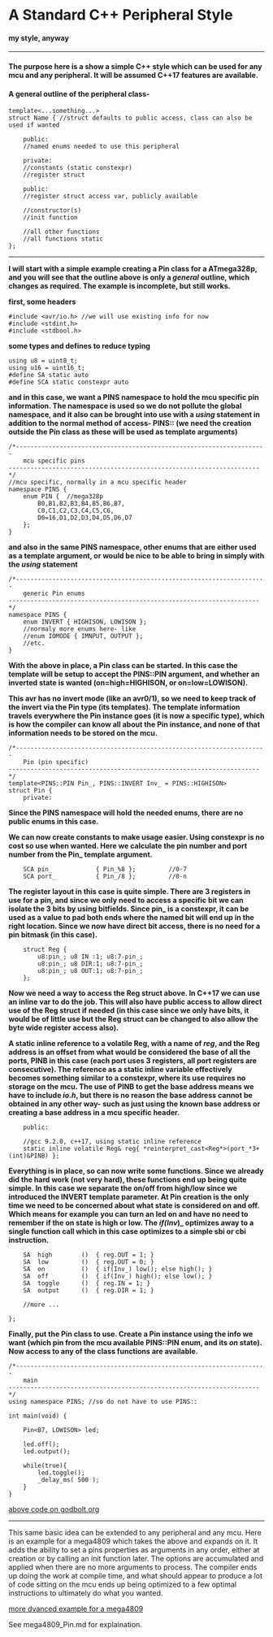 # A Standard C++ Peripheral Style

#### my style, anyway
----------
#### The purpose here is a show a simple C++ style which can be used for any mcu and any peripheral. It will be assumed C++17 features are available.

#### A general outline of the peripheral class-

```
template<...something...>
struct Name { //struct defaults to public access, class can also be used if wanted

    public:
    //named enums needed to use this peripheral

    private:
    //constants (static constexpr)
    //register struct

    public:
    //register struct access var, publicly available

    //constructor(s)
    //init function

    //all other functions
    //all functions static
};
```
----------
**I will start with a simple example creating a Pin class for a ATmega328p, and you will see that the outline above is only a _general_ outline, which changes as required. The example is incomplete, but still works.**


**first, some headers**
```
#include <avr/io.h> //we will use existing info for now
#include <stdint.h>
#include <stdbool.h>
```
**some types and defines to reduce typing**
```
using u8 = uint8_t;
using u16 = uint16_t;
#define SA static auto
#define SCA static constexpr auto
```
**and in this case, we want a PINS namespace to hold the mcu specific pin information. The namespace is used so we do not pollute the global namespace, and it also can be brought into use with a _using_ statement in addition to the normal method of access- PINS:: (we need the creation outside the Pin class as these will be used as template arguments)**
```
/*---------------------------------------------------------------------
    mcu specific pins
---------------------------------------------------------------------*/
//mcu specific, normally in a mcu specific header
namespace PINS {
    enum PIN {  //mega328p
        B0,B1,B2,B3,B4,B5,B6,B7,
        C0,C1,C2,C3,C4,C5,C6,
        D0=16,D1,D2,D3,D4,D5,D6,D7
    };
}
```
**and also in the same PINS namespace, other enums that are either used as a template argument, or would be nice to be able to bring in simply with the _using_ statement**
```
/*---------------------------------------------------------------------
    generic Pin enums
---------------------------------------------------------------------*/
namespace PINS {
    enum INVERT { HIGHISON, LOWISON };
    //normaly more enums here- like
    //enum IOMODE { IMNPUT, OUTPUT };
    //etc.
}
```
**With the above in place, a Pin class can be started. In this case the template will be setup to accept the PINS::PIN argument, and whether an inverted state is wanted (on=high=HIGHISON, or on=low=LOWISON).**

**This avr has no invert mode (like an avr0/1), so we need to keep track of the invert via the Pin type (its templates). The template information travels everywhere the Pin instance goes (it is now a specific type), which is how the compiler can know all about the Pin instance, and none of that information needs to be stored on the mcu.**
```
/*---------------------------------------------------------------------
    Pin (pin specific)
---------------------------------------------------------------------*/
template<PINS::PIN Pin_, PINS::INVERT Inv_ = PINS::HIGHISON>
struct Pin {
    private:
```
**Since the PINS namespace will hold the needed enums, there are no public enums in this case.**

**We can now create constants to make usage easier. Using constexpr is no cost so use when wanted. Here we calculate the pin number and port number from the Pin_ template argument.**
```
    SCA pin_            { Pin_%8 };         //0-7
    SCA port_           { Pin_/8 };         //0-n         
````
**The register layout in this case is quite simple. There are 3 registers in use for a pin, and since we only need to access a specific bit we can isolate the 3 bits by using bitfields. Since pin_ is a constexpr, it can be used as a value to pad both ends where the named bit will end up in the right location. Since we now have direct bit access, there is no need for a pin bitmask (in this case).**
```
    struct Reg { 
        u8:pin_; u8 IN :1; u8:7-pin_; 
        u8:pin_; u8 DIR:1; u8:7-pin_;
        u8:pin_; u8 OUT:1; u8:7-pin_;
    };
```
**Now we need a way to access the Reg struct above. In C++17 we can use an inline var to do the job. This will also have public access to allow direct use of the Reg struct if needed (in this case since we only have bits, it would be of little use but the Reg struct can be changed to also allow the byte wide register access also).**

**A static inline reference to a volatile Reg, with a name of _reg_, and the Reg address is an offset from what would be considered the base of all the ports, PINB in this case (each port uses 3 registers, all port registers are consecutive). The reference as a static inline variable effectively becomes something similar to a constexpr, where its use requires no storage on the mcu. The use of PINB to get the base address means we have to include _io.h_, but there is no reason the base address cannot be obtained in any other way- such as just using the known base address or creating a base address in a mcu specific header.**
```
    public:

    //gcc 9.2.0, c++17, using static inline reference
    static inline volatile Reg& reg{ *reinterpret_cast<Reg*>(port_*3+(int)&PINB) };
```
**Everything is in place, so can now write some functions. Since we already did the hard work (not very hard), these functions end up being quite simple. In this case we separate the on/off from high/low since we introduced the INVERT template parameter. At Pin creation is the only time we need to be concerned about what state is considered on and off. Which means for example you can turn an led on and have no need to remember if the on state is high or low. The _if(Inv_)_ optimizes away to a single function call which in this case optimizes to a simple sbi or cbi instruction.**
```
    SA  high        ()  { reg.OUT = 1; }  
    SA  low         ()  { reg.OUT = 0; } 
    SA  on          ()  { if(Inv_) low(); else high(); }  
    SA  off         ()  { if(Inv_) high(); else low(); }    
    SA  toggle      ()  { reg.IN = 1; }
    SA  output      ()  { reg.DIR = 1; }

    //more ...

};
```
**Finally, put the Pin class to use. Create a Pin instance using the info we want (which pin from the mcu available PINS::PIN enum, and its _on_ state). Now access to any of the class functions are available.**
```
/*---------------------------------------------------------------------
    main
---------------------------------------------------------------------*/
using namespace PINS; //so do not have to use PINS::

int main(void) {

    Pin<B7, LOWISON> led;

    led.off();
    led.output();

    while(true){
        led.toggle();
        _delay_ms( 500 );
    }
}

```
[above code on godbolt.org](https://godbolt.org/z/jbexW9)

----------

This same basic idea can be extended to any peripheral and any mcu. Here is an example for a mega4809 which takes the above and expands on it. It adds the ability to set a pins properties as arguments in any order, either at creation or by calling an init function later. The options are accumulated and applied when there are no more arguments to process. The compiler ends up doing the work at compile time, and what should appear to produce a lot of code sitting on the mcu ends up being optimized to a few optimal instructions to ultimately do what you wanted.

[more dvanced example for a mega4809](https://godbolt.org/z/Gdsx7G)

See mega4809_Pin.md for explaination.
